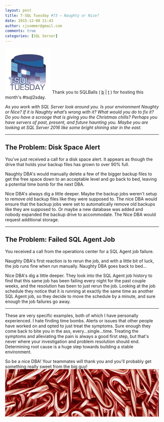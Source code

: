 ```yaml
---
layout: post
title: T-SQL Tuesday #73 – Naughty or Nice?
date: 2015-12-08 21:43
author: cjsommer@gmail.com
comments: true
categories: [SQL Server]
---
```

<img src="/img/2015/05/TSQLTuesday.jpg" alt="TSQLTuesday" width="150" height="150" class="alignright size-full wp-image-504" />
Thank you to SQLBalls ( <a href="http://www.sqlballs.com/"  target="_blank">b</a> | <a href="https://twitter.com/SQLBalls" target="_blank">t</a> ) for hosting this month's #tsql2sday. 

<em>As you work with SQL Server look around you.  Is your environment Naughty or Nice?  If it is Naughty what’s wrong with it?  What would you do to fix it?  Do you have a scrooge that is giving you the Christmas chills?  Perhaps you have servers of past, present, and future haunting you.  Maybe you are looking at SQL Server 2016 like some bright shining star in the east.</em>
<hr>
<h2>The Problem: Disk Space Alert</h2>
You've just received a call for a disk space alert. It appears as though the drive that holds your backup files has grown to over 90% full.

Naughty DBA's would manually delete a few of the bigger backup files to get the free space down to an acceptable level and go back to bed, leaving a potential time bomb for the next DBA.

Nice DBA's always dig a little deeper. Maybe the backup jobs weren't setup to remove old backup files like they were supposed to. The nice DBA would ensure that the backup jobs were set to automatically remove old backups like they are supposed to. Or maybe a new database was added and nobody expanded the backup drive to accommodate. The Nice DBA would request additional storage.
<hr>
<h2>The Problem: Failed SQL Agent Job</h2>
You received a call from the operations center for a SQL Agent job failure. 

Naughty DBA's first reaction is to rerun the job, and with a little bit of luck, the job runs fine when run manually. Naughty DBA goes back to bed...

Nice DBA's dig a little deeper. They look into the SQL Agent job history to find that this same job has been failing every night for the past couple weeks, and the resolution has been to just rerun the job. Looking at the job schedule they notice that it is running at exactly the same time as another SQL Agent job, so they decide to move the schedule by a minute, and sure enough the job failures go away.

<hr>
These are very specific examples, both of which I have personally experienced. I hate finding time bombs. Alerts or issues that other people have worked on and opted to just treat the symptoms. Sure enough they come back to bite you in the ass, every...single...time. Treating the symptoms and alleviating the pain is always a good first step, but that's never where your investigation and problem resolution should end. Determining root cause is a huge step towards building a stable environment. 

So be a nice DBA! Your teammates will thank you and you'll probably get something really sweet from the big guy!
<img alt='' class='alignnone size-full wp-image-1166 ' src='/img/2015/12/img_5667870c3d4c1.png' />
